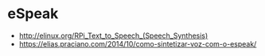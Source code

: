 # eSpeak

- <http://elinux.org/RPi_Text_to_Speech_(Speech_Synthesis)>
- <https://elias.praciano.com/2014/10/como-sintetizar-voz-com-o-espeak/>